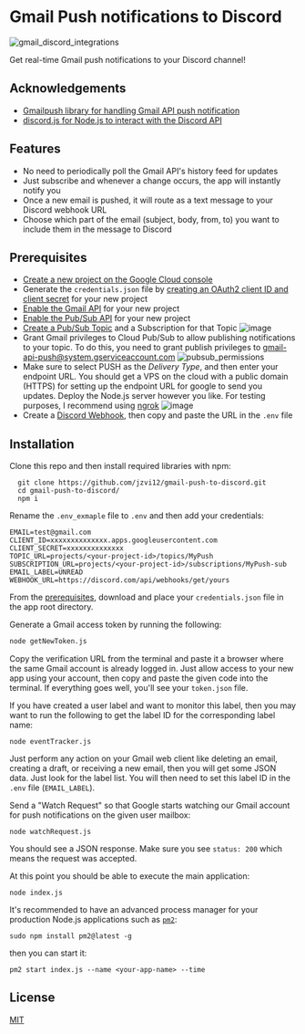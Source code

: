 
# Gmail Push notifications to Discord

![gmail_discord_integrations](https://user-images.githubusercontent.com/10729787/203806753-e9c9392e-e72a-4c96-b461-dc67f4bb9b93.png)


Get real-time Gmail push notifications to your Discord channel!


## Acknowledgements

 - [Gmailpush library for handling Gmail API push notification](https://github.com/byeokim/gmailpush)
 - [discord.js for Node.js to interact with the Discord API](https://discord.js.org/)

 
## Features

- No need to periodically poll the Gmail API's history feed for updates
- Just subscribe and whenever a change occurs, the app will instantly notify you
- Once a new email is pushed, it will route as a text message to your Discord webhook URL
- Choose which part of the email (subject, body, from, to) you want to include them in the message to Discord


## Prerequisites
- [Create a new project on the Google Cloud console](https://cloud.google.com/resource-manager/docs/creating-managing-projects#creating_a_project)
- Generate the `credentials.json` file by [creating an OAuth2 client ID and client secret](https://console.cloud.google.com/apis/credentials) for your new project
- [Enable the Gmail API](https://console.cloud.google.com/apis/library/gmail.googleapis.com) for your new project
- [Enable the Pub/Sub API](https://console.cloud.google.com/cloudpubsub/) for your new project
- [Create a Pub/Sub Topic](https://cloud.google.com/pubsub/docs/quickstart-console#create_a_topic) and a Subscription for that Topic
![image](https://user-images.githubusercontent.com/10729787/203846918-90ea597a-809f-4062-ad3a-801042d5aaa7.png)
- Grant Gmail privileges to Cloud Pub/Sub to allow publishing notifications to your topic. To do this, you need to grant publish privileges to gmail-api-push@system.gserviceaccount.com
![pubsub_permissions](https://user-images.githubusercontent.com/10729787/203849161-083bbf8f-c128-4a3a-aa6f-06152c9d573a.png)
- Make sure to select PUSH as the _Delivery Type_, and then enter your endpoint URL. You should get a VPS on the cloud with a public domain (HTTPS) for setting up the endpoint URL for google to send you updates. Deploy the Node.js server however you like. For testing purposes, I recommend using [ngrok](https://ngrok.com/download)
![image](https://user-images.githubusercontent.com/10729787/203836457-7d281635-e75c-48da-9213-fbebc2fa4902.png)
- Create a [Discord Webhook](https://discordjs.guide/popular-topics/webhooks.html#creating-webhooks-through-server-settings), then copy and paste the URL in the `.env` file
## Installation

Clone this repo and then install required libraries with npm:

```
  git clone https://github.com/jzvi12/gmail-push-to-discord.git
  cd gmail-push-to-discord/
  npm i
```
Rename the `.env_exmaple` file to `.env` and then add your credentials:

```
EMAIL=test@gmail.com
CLIENT_ID=xxxxxxxxxxxxxx.apps.googleusercontent.com
CLIENT_SECRET=xxxxxxxxxxxxxx
TOPIC_URL=projects/<your-project-id>/topics/MyPush
SUBSCRIPTION_URL=projects/<your-project-id>/subscriptions/MyPush-sub
EMAIL_LABEL=UNREAD
WEBHOOK_URL=https://discord.com/api/webhooks/get/yours
```

From the [prerequisites](#prerequisites),  download and place your `credentials.json` file in the app root directory.

Generate a Gmail access token by running the following:

```bash
node getNewToken.js
```
Copy the verification URL from the terminal and paste it a browser where the same Gmail account is already logged in.
Just allow access to your new app using your account, then copy and paste the given code into the terminal.
If everything goes well, you'll see your `token.json` file.

If you have created a user label and want to monitor this label, then you may want to run the following to get the label ID for the corresponding label name:

```
node eventTracker.js
```
Just perform any action on your Gmail web client like deleting an email, creating a draft, or receiving a new email, then you will get some JSON data. Just look for the label list. You will then need to set this label ID in the `.env` file (`EMAIL_LABEL`).

Send a "Watch Request" so that Google starts watching our Gmail account for push notifications on the given user mailbox:

```
node watchRequest.js
```
You should see a JSON response. Make sure you see `status: 200` which means the request was accepted.

At this point you should be able to execute the main application:

```
node index.js
```

It's recommended to have an advanced process manager for your production Node.js applications such as [`pm2`](https://pm2.keymetrics.io/):

```
sudo npm install pm2@latest -g
```
then you can start it:

```
pm2 start index.js --name <your-app-name> --time
```


## License

[MIT](https://choosealicense.com/licenses/mit/)

